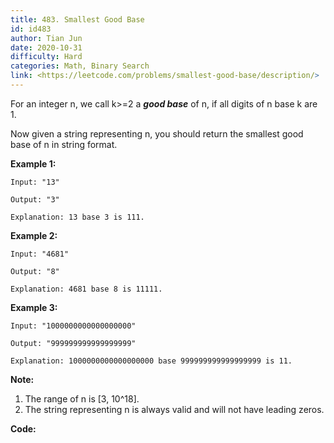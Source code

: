 ```yaml
---
title: 483. Smallest Good Base
id: id483
author: Tian Jun
date: 2020-10-31
difficulty: Hard
categories: Math, Binary Search
link: <https://leetcode.com/problems/smallest-good-base/description/>
---
```


For an integer n, we call k>=2 a _**good base**_ of n, if all digits of n base
k are 1.

Now given a string representing n, you should return the smallest good base of
n in string format.

**Example 1:**
            
	Input: "13"    
	Output: "3"    
	Explanation: 13 base 3 is 111.    



**Example 2:**
            
	Input: "4681"    
	Output: "8"    
	Explanation: 4681 base 8 is 11111.    



**Example 3:**
            
	Input: "1000000000000000000"    
	Output: "999999999999999999"    
	Explanation: 1000000000000000000 base 999999999999999999 is 11.    



**Note:**

  1. The range of n is [3, 10^18].
  2. The string representing n is always valid and will not have leading zeros.




**Code:**

